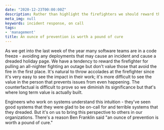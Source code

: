 ```yaml
---
date: "2020-12-23T00:00:00Z"
description: Rather than highlight the firefighters we should reward the fire-preventers.
meta_img: null
keywords: incident response, on call
tags:
- 'management'
title: An ounce of prevention is worth a pound of cure
---
```


As we get into the last week of the year many software teams are in a code freeze - avoiding any deployments that may cause an incident and cause a dreaded holiday page. We have a tendency to reward the firefighter for pulling an all-nighter fighting an outage but don't value those that avoid the fire in the first place. It's natural to throw accolades at the firefighter since it's very easy to see the impact in their work; it's more difficult to see the value in the person that prevents issues from even happening. The counterfactual is difficult to prove so we diminish its significance but that's where long term value is actually built.

Engineers who work on systems understand this intuition - they've seen good systems that they were glad to be on-call for and terrible systems that they dreaded. But it's on us to bring this perspective to others in our organizations. There's a reason Ben Franklin said "an ounce of prevention is worth a pound of cure."
